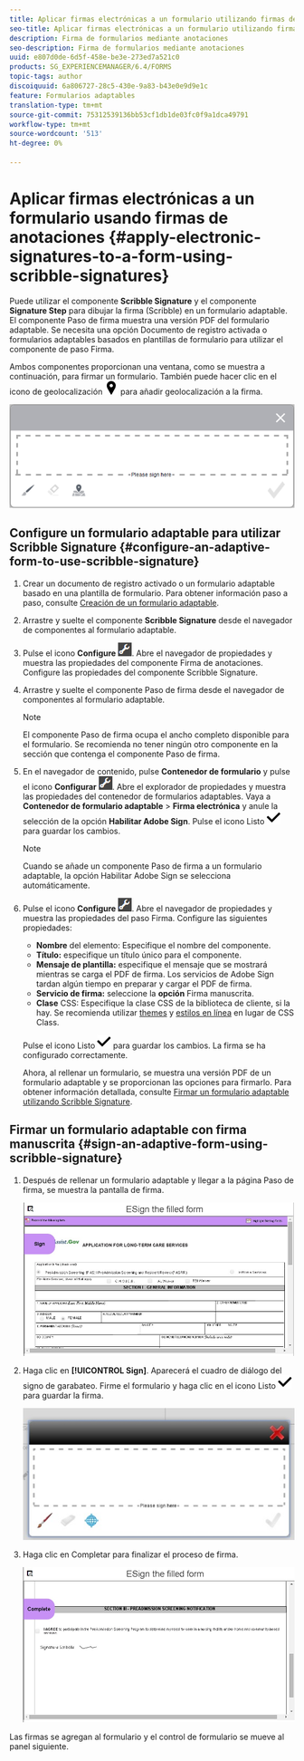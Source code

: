 ```yaml
---
title: Aplicar firmas electrónicas a un formulario utilizando firmas de anotaciones
seo-title: Aplicar firmas electrónicas a un formulario utilizando firmas de anotaciones
description: Firma de formularios mediante anotaciones
seo-description: Firma de formularios mediante anotaciones
uuid: e807d0de-6d5f-458e-be3e-273ed7a521c0
products: SG_EXPERIENCEMANAGER/6.4/FORMS
topic-tags: author
discoiquuid: 6a806727-28c5-430e-9a83-b43e0e9d9e1c
feature: Formularios adaptables
translation-type: tm+mt
source-git-commit: 75312539136bb53cf1db1de03fc0f9a1dca49791
workflow-type: tm+mt
source-wordcount: '513'
ht-degree: 0%

---
```



# Aplicar firmas electrónicas a un formulario usando firmas de anotaciones {#apply-electronic-signatures-to-a-form-using-scribble-signatures}

Puede utilizar el componente **Scribble Signature** y el componente **Signature Step** para dibujar la firma (Scribble) en un formulario adaptable. El componente Paso de firma muestra una versión PDF del formulario adaptable. Se necesita una opción Documento de registro activada o formularios adaptables basados en plantillas de formulario para utilizar el componente de paso Firma.

Ambos componentes proporcionan una ventana, como se muestra a continuación, para firmar un formulario. También puede hacer clic en el icono de geolocalización ![aem_6_3_geolocation](assets/aem_6_3_geolocation.png) para añadir geolocalización a la firma.

![Cuadro de diálogo de signo de almohadilla](assets/scribble-signature.png)

## Configure un formulario adaptable para utilizar Scribble Signature {#configure-an-adaptive-form-to-use-scribble-signature}

1. Crear un documento de registro activado o un formulario adaptable basado en una plantilla de formulario. Para obtener información paso a paso, consulte [Creación de un formulario adaptable](/help/forms/using/creating-adaptive-form.md).
1. Arrastre y suelte el componente **Scribble Signature** desde el navegador de componentes al formulario adaptable.
1. Pulse el icono **Configure** ![configure](assets/configure.png). Abre el navegador de propiedades y muestra las propiedades del componente Firma de anotaciones. Configure las propiedades del componente Scribble Signature.
1. Arrastre y suelte el componente Paso de firma desde el navegador de componentes al formulario adaptable.

   >[!NOTE]
   >
   >El componente Paso de firma ocupa el ancho completo disponible para el formulario. Se recomienda no tener ningún otro componente en la sección que contenga el componente Paso de firma.

1. En el navegador de contenido, pulse **Contenedor de formulario** y pulse el icono **Configurar** ![configurar](assets/configure.png). Abre el explorador de propiedades y muestra las propiedades del contenedor de formularios adaptables. Vaya a **Contenedor de formulario adaptable** > **Firma electrónica** y anule la selección de la opción **Habilitar Adobe Sign**. Pulse el icono Listo ![aem_6_3_forms_save](assets/aem_6_3_forms_save.png) para guardar los cambios.

   >[!NOTE]
   >
   >Cuando se añade un componente Paso de firma a un formulario adaptable, la opción Habilitar Adobe Sign se selecciona automáticamente.

1. Pulse el icono **Configure** ![configure](assets/configure.png). Abre el navegador de propiedades y muestra las propiedades del paso Firma. Configure las siguientes propiedades:

   * **Nombre** del elemento: Especifique el nombre del componente.
   * **Título:** especifique un título único para el componente.
   * **Mensaje de plantilla:** especifique el mensaje que se mostrará mientras se carga el PDF de firma. Los servicios de Adobe Sign tardan algún tiempo en preparar y cargar el PDF de firma.
   * **Servicio de firma:** seleccione la  **opción** Firma manuscrita.
   * **Clase** CSS: Especifique la clase CSS de la biblioteca de cliente, si la hay. Se recomienda utilizar [themes](/help/forms/using/themes.md) y [estilos en línea](/help/forms/using/inline-style-adaptive-forms.md) en lugar de CSS Class.

   Pulse el icono Listo ![aem_6_3_forms_save](assets/aem_6_3_forms_save.png) para guardar los cambios. La firma se ha configurado correctamente.

   Ahora, al rellenar un formulario, se muestra una versión PDF de un formulario adaptable y se proporcionan las opciones para firmarlo. Para obtener información detallada, consulte [Firmar un formulario adaptable utilizando Scribble Signature](/help/forms/using/signing-forms-using-scribble.md#p-sign-an-adaptive-form-using-scribble-signature-p).

## Firmar un formulario adaptable con firma manuscrita {#sign-an-adaptive-form-using-scribble-signature}

1. Después de rellenar un formulario adaptable y llegar a la página Paso de firma, se muestra la pantalla de firma.

   ![Pantalla de firma para la página EchoSign](assets/esignscribblesign.jpg)

1. Haga clic en **[!UICONTROL Sign]**. Aparecerá el cuadro de diálogo del signo de garabateo. Firme el formulario y haga clic en el icono Listo ![aem_6_3_forms_save](assets/aem_6_3_forms_save.png) para guardar la firma.

   ![Cuadro de diálogo de signo de almohadilla](assets/scribblewidget.jpg)

1. Haga clic en Completar para finalizar el proceso de firma.

   ![Completar el proceso de firma](assets/scribblecomplete.jpg)

Las firmas se agregan al formulario y el control de formulario se mueve al panel siguiente.

